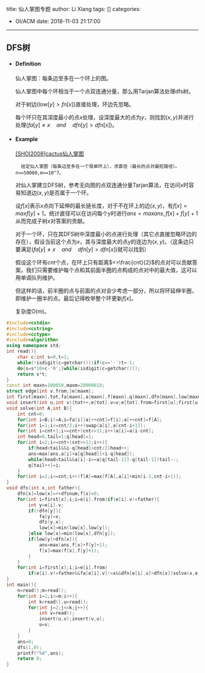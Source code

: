 title: 仙人掌图专题
author: Li Xiang
tags: []
categories:
  - OI/ACM
date: 2018-11-03 21:17:00
---
## DFS树
* #### Definition

  仙人掌图：每条边至多在一个环上的图。

  仙人掌图中每个环相当于一个点双连通分量，那么用Tarjan算法处理dfs树。

  对于树边$(low[y]>fn[x])$直接处理，环边先忽略。

  每个环只在其深度最小的点$x$处理，设深度最大的点为$y$，则找到$(x,y)$并进行处理$(fa[y] \neq x \quad and\quad dfn[y]>dfn[x])$。
 
* #### Example

  [[SHOI2008]cactus仙人掌图](https://www.lydsy.com/JudgeOnline/problem.php?id=1023) 
  
  		给定仙人掌图（每条边至多在一个简单环上），求直径（最长的点对最短路径）。n<=50000,m<=10^7。
	
	对仙人掌建立DFS树，参考无向图的点双连通分量Tarjan算法，在访问x时容易知道边$(x,y)$是否属于一个环。

	设$f[x]$表示$x$点向下延伸的最长链长度，对于不在环上的边$(x,y)$，有$f[x]=max{f[y]+1}$。统计直径可以在访问每个$y$时进行$ans=max{ans,f[x]+f[y]+1}$从而完成子树$x$对答案的贡献。

	对于一个环，只在其DFS树中深度最小的点进行处理（其它点直接忽略环边的存在），假设当前这个点为$x$，其与深度最大的点$y$的连边为$(x,y)$。（这条边只要满足$(fa[y] \neq x \quad and\quad dfn[y]>dfn[x])$就可以找到）

	假设这个环有$cnt$个点，在环上只有距离$<=\frac{cnt}{2}$的点对可以贡献答案。我们只需要维护每个点和其前面半圈的点构成的点对中的最大值，这可以用单调队列维护。

	但这样的话，前半圈的点与前面的点对会少考虑一部分，所以将环延伸半圈，即维护一圈半的点。最后记得枚举整个环更新$f[x]$。

	复杂度O(m)。

``` c++
#include<cstdio>
#include<cstring>
#include<cctype>
#include<algorithm>
using namespace std;
int read(){
    char c;int s=0,t=1;
    while(!isdigit(c=getchar()))if(c=='-')t=-1;
    do{s=s*10+c-'0';}while(isdigit(c=getchar()));
    return s*t;
}
const int maxn=100010,maxm=20000010;
struct edge{int v,from;}e[maxm];
int first[maxn],tot,fa[maxn],a[maxn],f[maxn],q[maxn],dfn[maxn],low[maxn],ans,dfsnum=0,n,m;
void insert(int u,int v){tot++;e[tot].v=v;e[tot].from=first[u];first[u]=tot;}
void solve(int A,int B){
    int cnt=0;
    for(int i=B;i!=A;i=fa[i])a[++cnt]=f[i];a[++cnt]=f[A];
    for(int i=1;i<=cnt/2;i++)swap(a[i],a[cnt-i+1]);
    for(int i=cnt+1;i<=cnt+(cnt>>1);i++)a[i]=a[i-cnt];
    int head=0,tail=1;q[head]=1;
    for(int i=2;i<=cnt+(cnt>>1);i++){
        if(head<tail&&i-q[head]>cnt/2)head++;
        ans=max(ans,a[i]+a[q[head]]+i-q[head]);
        while(head<tail&&a[i]-i>=a[q[tail-1]]-q[tail-1])tail--;
        q[tail++]=i;
    }
    for(int i=2;i<=cnt;i++)f[A]=max(f[A],a[i]+min(i-1,cnt-i+1));
}
void dfs(int x,int father){
    dfn[x]=low[x]=++dfsnum;f[x]=0;
    for(int i=first[x];i;i=e[i].from)if(e[i].v!=father){
        int y=e[i].v;
        if(!dfn[y]){
            fa[y]=x;
            dfs(y,x);
            low[x]=min(low[x],low[y]);
        }else low[x]=min(low[x],dfn[y]);
        if(low[y]>dfn[x]){
            ans=max(ans,f[x]+f[y]+1);
            f[x]=max(f[x],f[y]+1);
        }
    }
    for(int i=first[x];i;i=e[i].from)
        if(e[i].v!=father&&fa[e[i].v]!=x&&dfn[e[i].v]>dfn[x])solve(x,e[i].v);
}    
int main(){
    n=read();m=read();
    for(int i=1;i<=m;i++){
        int k=read(),u=read();
        for(int j=2;j<=k;j++){
            int v=read();
            insert(u,v);insert(v,u);
            u=v;
        }
    }
    ans=0;
    dfs(1,0);
    printf("%d",ans);
    return 0;
}
```
